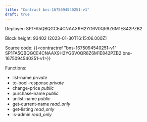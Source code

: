```yaml
---
title: "Contract bns-1675094540251-v1"
draft: true
---
```

Deployer: SP1FA5QBQGCE4CNAAX9H2YG6V0QR8Z6M1E842PZB2


 



Block height: 93402 (2023-01-30T16:15:06.000Z)

Source code: {{<contractref "bns-1675094540251-v1" SP1FA5QBQGCE4CNAAX9H2YG6V0QR8Z6M1E842PZB2 bns-1675094540251-v1>}}

Functions:

* list-name _private_
* to-bool-response _private_
* change-price _public_
* purchase-name _public_
* unlist-name _public_
* get-current-name _read_only_
* get-listing _read_only_
* is-admin _read_only_
